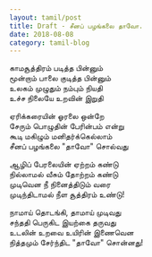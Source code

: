 ```yaml
---
layout: tamil/post
title: Draft - சீனப் பழங்கலை தாவோ.
date: 2018-08-08
category: tamil-blog
---
```


காமசூத்திரம் படித்த பின்னும் <br/>
மூன்றாம் பாலை குடித்த பின்னும் <br/>
உலகம் முழுதும் நம்பும் நியதி <br/>
உச்ச நிலையே உறவின் இறுதி

ஏரிக்கரையின் ஓரலை ஒன்றே <br/>
சேரும் பொழுதின் பேரின்பம் என்று <br/>
கூடி மகிழும் மனிதர்க்கெல்லாம் <br/>
சீனப் பழங்கலை "தாவோ" சொல்வது

ஆழிப் பேரலையின் ஏற்றம் கண்டு <br/>
நில்லாமல் வீசும் தோற்றம் கண்டு <br/>
முடிவென நீ நினைத்திடும் வரை <br/>
முடிந்திடாமல் நீள சூத்திரம் உண்டு!

நாமாய் தொடங்கி, தாமாய் முடிவது <br/>
சந்ததி பெருகிட இயற்கை தருவது <br/>
உடலின் உறவை உயிரின் இணைவென <br/>
நித்தமும் சேர்ந்திட "தாவோ" சொன்னது!
